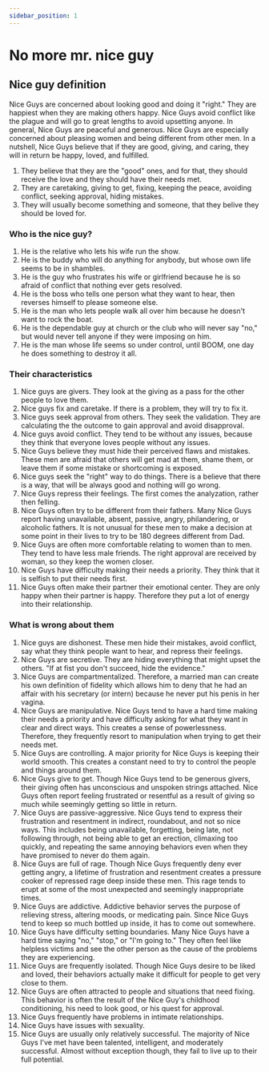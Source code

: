 ```yaml
---
sidebar_position: 1
---
```


# No more mr. nice guy

## Nice guy definition

Nice Guys are concerned about looking good and doing it "right." They are happiest when they are making others happy. Nice Guys avoid conflict like the plague and will go to great lengths to avoid upsetting anyone. In general, Nice Guys are peaceful and generous. Nice Guys are especially concerned about pleasing women and being different from other men. In a nutshell, Nice Guys believe that if they are good, giving, and caring, they will in return be happy, loved, and fulfilled.

1. They believe that they are the "good" ones, and for that, they should receive the love and they should have their needs met.
2. They are caretaking, giving to get, fixing, keeping the peace, avoiding conflict, seeking approval, hiding mistakes.
3. They will usually become something and someone, that they belive they should be loved for.

### Who is the nice guy?

1. He is the relative who lets his wife run the show.
2. He is the buddy who will do anything for anybody, but whose own life seems to be in shambles.
3. He is the guy who frustrates his wife or girlfriend because he is so afraid of conflict that nothing ever gets resolved.
4. He is the boss who tells one person what they want to hear, then reverses himself to please someone else.
5. He is the man who lets people walk all over him because he doesn't want to rock the boat.
6. He is the dependable guy at church or the club who will never say "no," but would never tell anyone if they were imposing on him.
7. He is the man whose life seems so under control, until BOOM, one day he does something to destroy it all.

### Their characteristics

1. Nice guys are givers. They look at the giving as a pass for the other people to love them.
2. Nice guys fix and caretake. If there is a problem, they will try to fix it. 
3. Nice guys seek approval from others. They seek the validation. They are calculating the the outcome to gain approval and avoid disapproval.
4. Nice guys avoid conflict. They tend to be without any issues, because they think that everyone loves people without any issues.
5. Nice Guys believe they must hide their perceived flaws and mistakes. These men are afraid that others will get mad at them, shame them, or leave them if some mistake or shortcoming is exposed.
6. Nice guys seek the "right" way to do things. There is a believe that there is a way, that will be always good and nothing will go wrong.
7. Nice Guys repress their feelings. The first comes the analyzation, rather then felling. 
8. Nice Guys often try to be different from their fathers. Many Nice Guys report having unavailable, absent, passive, angry, philandering, or alcoholic fathers. It is not unusual for these men to make a decision at some point in their lives to try to be 180 degrees different from Dad.
9. Nice Guys are often more comfortable relating to women than to men. They tend to have less male friends. The right approval are received by woman, so they keep the women closer.
10. Nice Guys have difficulty making their needs a priority. They think that it is selfish to put their needs first. 
11. Nice Guys often make their partner their emotional center. They are only happy when their partner is happy. Therefore they put a lot of energy into their relationship.

### What is wrong about them

1. Nice guys are dishonest. These men hide their mistakes, avoid conflict, say what they think people want to hear, and repress their feelings.
2. Nice Guys are secretive. They are hiding everything that might upset the others. "If at fist you don't succeed, hide the evidence."
3. Nice Guys are compartmentalized. Therefore, a married man can create his own definition of fidelity which allows him to deny that he had an affair with his secretary (or intern) because he never put his penis in her vagina.
4. Nice Guys are manipulative. Nice Guys tend to have a hard time making their needs a priority and have difficulty asking for what they want in clear and direct ways. This creates a sense of powerlessness. Therefore, they frequently resort to manipulation when trying to get their needs met.
5. Nice Guys are controlling. A major priority for Nice Guys is keeping their world smooth. This creates a constant need to try to control the people and things around them.
6. Nice Guys give to get. Though Nice Guys tend to be generous givers, their giving often has unconscious and unspoken strings attached. Nice Guys often report feeling frustrated or resentful as a result of giving so much while seemingly getting so little in return.
7. Nice Guys are passive-aggressive.  Nice Guys tend to express their frustration and resentment in indirect, roundabout, and not so nice ways. This includes being unavailable, forgetting, being late, not following through, not being able to get an erection, climaxing too quickly, and repeating the same annoying behaviors even when they have promised to never do them again.
8. Nice Guys are full of rage. Though Nice Guys frequently deny ever getting angry, a lifetime of frustration and resentment creates a pressure cooker of repressed rage deep inside these men. This rage tends to erupt at some of the most unexpected and seemingly inappropriate times.
9. Nice Guys are addictive. Addictive behavior serves the purpose of relieving stress, altering moods, or medicating pain. Since Nice Guys tend to keep so much bottled up inside, it has to come out somewhere.
10. Nice Guys have difficulty setting boundaries. Many Nice Guys have a hard time saying "no," "stop," or "I'm going to." They often feel like helpless victims and see the other person as the cause of the problems they are experiencing.
11. Nice Guys are frequently isolated. Though Nice Guys desire to be liked and loved, their behaviors actually make it difficult for people to get very close to them.
12. Nice Guys are often attracted to people and situations that need fixing. This behavior is often the result of the Nice Guy's childhood conditioning, his need to look good, or his quest for approval. 
13. Nice Guys frequently have problems in intimate relationships.
14. Nice Guys have issues with sexuality.
15. Nice Guys are usually only relatively successful. The majority of Nice Guys I've met have been talented, intelligent, and moderately successful. Almost without exception though, they fail to live up to their full potential.
